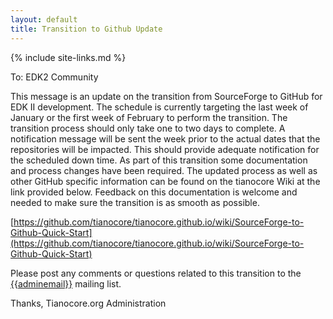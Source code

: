 ```yaml
---
layout: default
title: Transition to Github Update
---
```

{% include site-links.md %}

To: EDK2 Community


This message is an update on the transition from SourceForge to GitHub for EDK II development.  The schedule is currently targeting the last week of January or the first week of February to perform the transition.  The transition process should only take one to two days to complete.  A notification message will be sent the week prior to the actual dates that the repositories will be impacted.  This should provide adequate notification for the scheduled down time.
As part of this transition some documentation and process changes have been required.  The updated process as well as other GitHub specific information can be found on the tianocore Wiki at the link provided below.  Feedback on this documentation is welcome and needed to make sure the transition is as smooth as possible.

[https://github.com/tianocore/tianocore.github.io/wiki/SourceForge-to-Github-Quick-Start](https://github.com/tianocore/tianocore.github.io/wiki/SourceForge-to-Github-Quick-Start)


Please post any comments or questions related to this transition to 
the [{{adminemail}}](mailto:{{adminemail}}?Subject=Github%20Question) mailing list.


Thanks, Tianocore.org Administration
